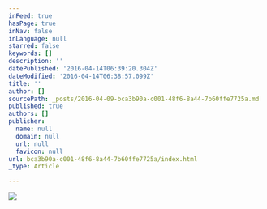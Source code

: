 ```yaml
---
inFeed: true
hasPage: true
inNav: false
inLanguage: null
starred: false
keywords: []
description: ''
datePublished: '2016-04-14T06:39:20.304Z'
dateModified: '2016-04-14T06:38:57.099Z'
title: ''
author: []
sourcePath: _posts/2016-04-09-bca3b90a-c001-48f6-8a44-7b60ffe7725a.md
published: true
authors: []
publisher:
  name: null
  domain: null
  url: null
  favicon: null
url: bca3b90a-c001-48f6-8a44-7b60ffe7725a/index.html
_type: Article

---
```

![](https://the-grid-user-content.s3-us-west-2.amazonaws.com/d3354222-c33d-4469-a89f-224b91fa1296.jpg)